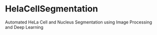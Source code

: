 # HelaCellSegmentation
Automated HeLa Cell and Nucleus Segmentation using Image Processing and Deep Learning
